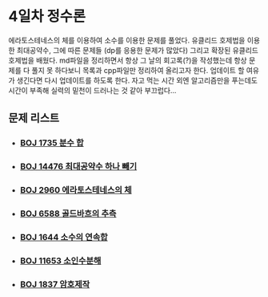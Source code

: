 # 4일차 정수론

에라토스테네스의 체를 이용하여 소수를 이용한 문제를 풀었다. 유클리드 호제법을 이용한 최대공약수, 그에 따른 문제들 (dp를 응용한 문제가 많았다) 그리고 확장된 유클리드 호제법을 배웠다. md파일을 정리하면서 항상 그 날의 회고록(?)을 작성했는데 항상 문제를 다 풀지 못 하다보니 목록과 cpp파일만 정리하여 올리고자 한다.  업데이트 할 여유가 생긴다면 다시 업데이트를 하도록 한다. 자고 먹는 시간 외엔 알고리즘만을 푸는데도 시간이 부족해 실력의 밑천이 드러나는 것 같아 부끄럽다...



## 문제 리스트

- ### [BOJ 1735 분수 합](https://github.com/jungtaeyong/alstudy2/blob/ty/SDS/SDS%20알고리즘%20특강/baekjoon%201735%20분수%20합.cpp)

- ### [BOJ 14476 최대공약수 하나 빼기](https://github.com/jungtaeyong/alstudy2/blob/ty/SDS/SDS%20알고리즘%20특강/baekjoon%2014476%20최대공약수%20하나%20빼기.cpp)

- ### [BOJ 2960 에라토스테네스의 체](https://github.com/jungtaeyong/alstudy2/blob/ty/SDS/SDS%20알고리즘%20특강/baekjoon%202960%20에라토스테네스의%20체.cpp)

- ### [BOJ 6588 골드바흐의 추측](https://github.com/jungtaeyong/alstudy2/blob/ty/SDS/SDS%20알고리즘%20특강/baekjoon%206588%20골드바흐의%20추측.cpp)

- ### [BOJ 1644 소수의 연속합](https://github.com/jungtaeyong/alstudy2/blob/ty/SDS/SDS%20알고리즘%20특강/baekjoon%201644%20소수의%20연속합.cpp)

- ### [BOJ 11653 소인수분해](https://github.com/jungtaeyong/alstudy2/blob/ty/SDS/SDS%20알고리즘%20특강/baekjoon%2011653%20소인수분해.cpp)

- ### [BOJ 1837 암호제작](https://github.com/jungtaeyong/alstudy2/blob/ty/SDS/SDS%20알고리즘%20특강/baekjoon%201837%20암호제작.cpp)